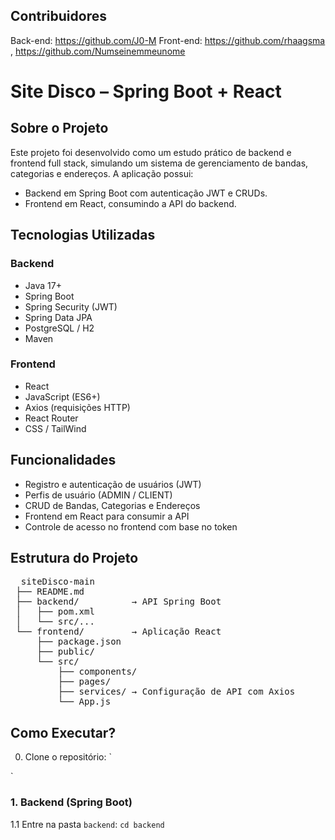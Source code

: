 ## Contribuidores
Back-end: https://github.com/J0-M
Front-end: https://github.com/rhaagsma , https://github.com/Numseinemmeunome

# Site Disco – Spring Boot + React
## Sobre o Projeto

Este projeto foi desenvolvido como um estudo prático de backend e frontend full stack, simulando um sistema de gerenciamento de bandas, categorias e endereços.
A aplicação possui:
- Backend em Spring Boot com autenticação JWT e CRUDs.
- Frontend em React, consumindo a API do backend.

## Tecnologias Utilizadas
### Backend
- Java 17+
- Spring Boot
- Spring Security (JWT)
- Spring Data JPA
- PostgreSQL / H2
- Maven

### Frontend
- React
- JavaScript (ES6+)
- Axios (requisições HTTP)
- React Router
- CSS / TailWind

## Funcionalidades 
- Registro e autenticação de usuários (JWT)
- Perfis de usuário (ADMIN / CLIENT)
- CRUD de Bandas, Categorias e Endereços
- Frontend em React para consumir a API
- Controle de acesso no frontend com base no token

## Estrutura do Projeto
<pre markdown="1">
  siteDisco-main
 ├── README.md
 ├── backend/          → API Spring Boot
 │   ├── pom.xml
 │   └── src/...
 └── frontend/         → Aplicação React
     ├── package.json
     ├── public/
     └── src/
         ├── components/
         ├── pages/
         ├── services/ → Configuração de API com Axios
         └── App.js
</pre>

## Como Executar?

0. Clone o repositório:
`

`

### 1. Backend (Spring Boot)
1.1 Entre na pasta `backend`:
`
cd backend
`

